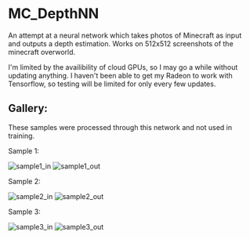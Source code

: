 # MC_DepthNN
An attempt at a neural network which takes photos of Minecraft as input and outputs a depth estimation. Works on 512x512 screenshots of the minecraft overworld.

I'm limited by the availibility of cloud GPUs, so I may go a while without updating anything. I haven't been able to get my Radeon to work with Tensorflow, so testing will be limited for only every few updates.

## Gallery:

These samples were processed through this network and not used in training.



Sample 1:

![sample1_in](https://user-images.githubusercontent.com/16968917/158920679-a440ac8a-796c-4a47-b5aa-52e5bd87d73f.png)
![sample1_out](https://user-images.githubusercontent.com/16968917/158920400-f3b81274-c950-4069-b77a-6ea7908970d6.png)



Sample 2:

![sample2_in](https://user-images.githubusercontent.com/16968917/158920686-ff86b890-a061-4200-8b98-df1b471cff88.png)
![sample2_out](https://user-images.githubusercontent.com/16968917/158920409-fbd7b59f-de43-45e1-a5ed-bb2a61539f7a.png)



Sample 3:

![sample3_in](https://user-images.githubusercontent.com/16968917/158920689-d04279ed-ae8c-4986-bc69-2a6b523da6af.png)
![sample3_out](https://user-images.githubusercontent.com/16968917/158920417-a8b0f350-1c99-4803-abb8-905c440e4d58.png)

